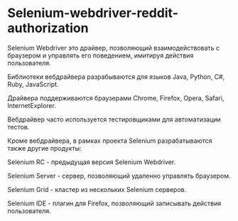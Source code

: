 # Selenium-webdriver-reddit-authorization
Selenium Webdriver это драйвер, позволяющий взаимодействовать с браузером и управлять его поведением, имитируя действия пользователя.

Библиотеки вебдрайвера разрабываются для языков Java, Python, C#, Ruby, JavaScript.

Драйвера поддерживаются браузерами Chrome, Firefox, Opera, Safari, InternetExplorer.

Вебдрайвер часто используется тестировщиками для автоматизации тестов.

Кроме вебдрайвера, в рамках проекта Selenium разрабатываются также другие продукты:

Selenium RC - предыдущая версия Selenium Webdriver.

Selenium Server - сервер, позволяющий удаленно управлять браузером.

Selenium Grid - кластер из нескольких Selenium серверов.

Selenium IDE - плагин для Firefox, позволяющий записывать действия пользователя.
